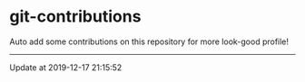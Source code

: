 # git-contributions

Auto add some contributions on this repository for more look-good profile!

---

Update at 2019-12-17 21:15:52
